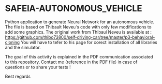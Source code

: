 # SAFEIA-AUTONOMOUS_VEHICLE
Python application to generate Neural Network for an autonomous vehicle.
The file is based on Thibault Neveu's code with only few modifications to add some graphics. 
The original work from Thibaul Neveu is available at : https://github.com/thibo73800/self-driving-car/tree/master/p3-behavioral-cloning
You will have to tefer to his page for corect installation of all libraries and the simulator.

The goal of this activity is explained in the PDF communication associated to this repository. 
Contact me (reference in the PDF file) in case of questions or to share your tests !

Best regards
